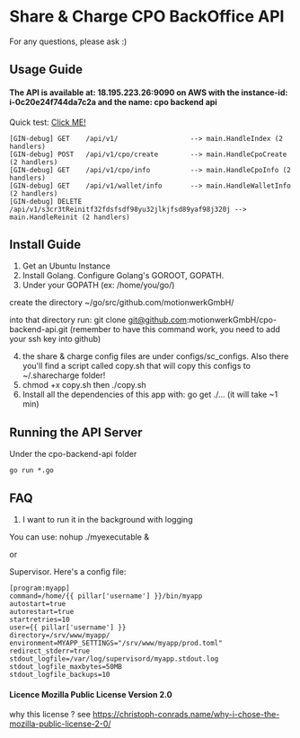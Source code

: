 # Share & Charge CPO BackOffice API

For any questions, please ask :)

## Usage Guide

#### The API is available at: 18.195.223.26:9090 on AWS with the instance-id: i-0c20e24f744da7c2a and the name: cpo backend api

Quick test: <a href="http://18.195.223.26:9090/api/v1/">Click ME!</a>


~~~~
[GIN-debug] GET    /api/v1/                  --> main.HandleIndex (2 handlers)
[GIN-debug] POST   /api/v1/cpo/create        --> main.HandleCpoCreate (2 handlers)
[GIN-debug] GET    /api/v1/cpo/info          --> main.HandleCpoInfo (2 handlers)
[GIN-debug] GET    /api/v1/wallet/info       --> main.HandleWalletInfo (2 handlers)
[GIN-debug] DELETE /api/v1/s3cr3tReinitf32fdsfsdf98yu32jlkjfsd89yaf98j320j --> main.HandleReinit (2 handlers)
~~~~


## Install Guide

1. Get an Ubuntu Instance
2. Install Golang. Configure Golang's GOROOT, GOPATH.
3. Under your GOPATH (ex: /home/you/go/)

create the directory ~/go/src/github.com/motionwerkGmbH/

into that directory run: git clone git@github.com:motionwerkGmbH/cpo-backend-api.git (remember to have this command work, you need to add your ssh key into github)

4. the share & charge config files are under configs/sc_configs. Also there you'll find a script called copy.sh that will copy this configs to ~/.sharecharge folder!
5. chmod +x copy.sh then ./copy.sh
6. Install all the dependencies of this app with: go get ./...  (it will take ~1 min)

## Running the API Server

Under the cpo-backend-api folder

~~~~
go run *.go
~~~~


## FAQ

1. I want to run it in the background with logging

You can use: nohup ./myexecutable &

or

Supervisor. Here's a config file:

~~~~
[program:myapp]
command=/home/{{ pillar['username'] }}/bin/myapp
autostart=true
autorestart=true
startretries=10
user={{ pillar['username'] }}
directory=/srv/www/myapp/
environment=MYAPP_SETTINGS="/srv/www/myapp/prod.toml"
redirect_stderr=true
stdout_logfile=/var/log/supervisord/myapp.stdout.log
stdout_logfile_maxbytes=50MB
stdout_logfile_backups=10
~~~~


#### Licence Mozilla Public License Version 2.0

why this license ? see https://christoph-conrads.name/why-i-chose-the-mozilla-public-license-2-0/
